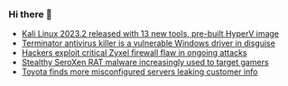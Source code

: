 ### Hi there 👋

<!--START_SECTION:feed-->
* [Kali Linux 2023.2 released with 13 new tools, pre-built HyperV image](https://www.bleepingcomputer.com/news/security/kali-linux-20232-released-with-13-new-tools-pre-built-hyperv-image/)
* [Terminator antivirus killer is a vulnerable Windows driver in disguise](https://www.bleepingcomputer.com/news/security/terminator-antivirus-killer-is-a-vulnerable-windows-driver-in-disguise/)
* [Hackers exploit critical Zyxel firewall flaw in ongoing attacks](https://www.bleepingcomputer.com/news/security/hackers-exploit-critical-zyxel-firewall-flaw-in-ongoing-attacks/)
* [Stealthy SeroXen RAT malware increasingly used to target gamers](https://www.bleepingcomputer.com/news/security/stealthy-seroxen-rat-malware-increasingly-used-to-target-gamers/)
* [Toyota finds more misconfigured servers leaking customer info](https://www.bleepingcomputer.com/news/security/toyota-finds-more-misconfigured-servers-leaking-customer-info/)
<!--END_SECTION:feed-->

<!--
**frankenk/frankenk** is a ✨ _special_ ✨ repository because its `README.md` (this file) appears on your GitHub profile.

Here are some ideas to get you started:

- 🔭 I’m currently working on ...
- 🌱 I’m currently learning ...
- 👯 I’m looking to collaborate on ...
- 🤔 I’m looking for help with ...
- 💬 Ask me about ...
- 📫 How to reach me: ...
- 😄 Pronouns: ...
- ⚡ Fun fact: ...
-->



